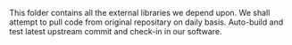 This folder contains all the external libraries we depend upon.
We shall attempt to pull code from original repositary on daily basis.
Auto-build and test latest upstream commit and check-in in our software.
